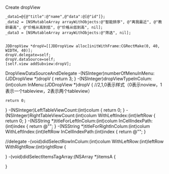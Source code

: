 Create dropView


    _data1=@{@"title":@"name",@"data":@[@"id"]};
    _data2 = [NSMutableArray arrayWithObjects:@"智能排序", @"离我最近", @"教龄最高", @"价格从高到低", @"价格从低到高", nil];
    _data3 = [NSMutableArray arrayWithObjects:@"筛选", nil];
    
    
    JDDropView *dropV=[[JDDropView alloc]initWithFrame:CGRectMake(0, 40, WIDTH, 40)];
    dropV.delegate=self;
    dropV.dataSource=self;
    [self.view addSubview:dropV];









DropViewDataSourceAndDelegate
-(NSInteger)numberOfMenuInMenu:(JDDropView *)dropV
{
    return 3;
}
-(NSInteger)dropViewTypeInColum:(int)colum InMenu:(JDDropView *)dropV
{
    //2,1,0表示样式（0表示noview，1表示一个tableview，2表示两个tableview）
   
    return 0;
}
-(NSInteger)LeftTableViewCount:(int)colum
{
    return 0;
}
-(NSInteger)RightTableViewCount:(int)colum WithLeftIndex:(int)leftRow
{
    return 0;
}
-(NSString *)titleForLeftInColum:(int)colum InCellIndexPath:(int)index
{
    return @"";
}
-(NSString *)titleForRightInColum:(int)colum WithLeftIndex:(int)leftRow InCellIndexPath:(int)index
{
    return @"";
}


//delegate
-(void)didSelectRowInColum:(int)colum WithLeftRow:(int)leftRow WithRightRow:(int)rightRow
{
    
}
-(void)didSelectItemsTagArray:(NSArray *)itemsA
{
   
    
}
